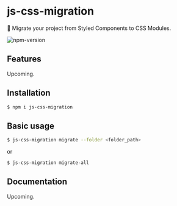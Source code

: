 # js-css-migration

🎨 Migrate your project from Styled Components to CSS Modules.

![npm-version](https://img.shields.io/npm/v/js-css-migration)

## Features

Upcoming.

## Installation

```sh
$ npm i js-css-migration
```

## Basic usage

```sh
$ js-css-migration migrate --folder <folder_path>
```

or

```sh
$ js-css-migration migrate-all
```

## Documentation

Upcoming.
